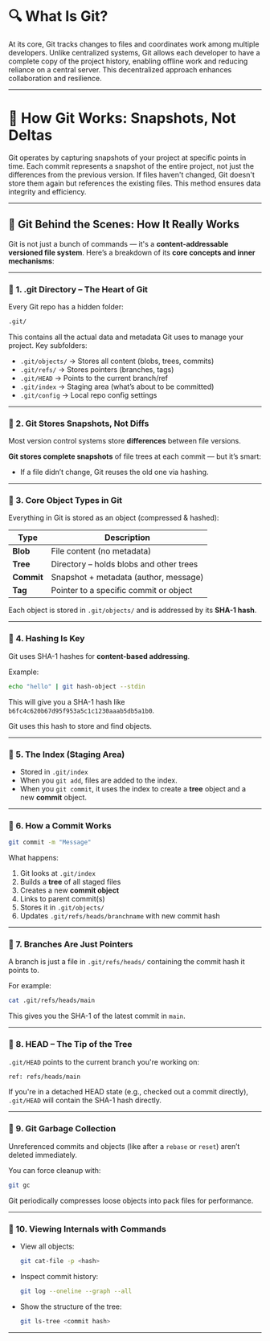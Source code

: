 # 🔍 What Is Git?
At its core, Git tracks changes to files and coordinates work among multiple developers. Unlike centralized systems, Git allows each developer to have a complete copy of the project history, enabling offline work and reducing reliance on a central server. This decentralized approach enhances collaboration and resilience.​

---

# 🧠 How Git Works: Snapshots, Not Deltas

Git operates by capturing snapshots of your project at specific points in time. Each commit represents a snapshot of the entire project, not just the differences from the previous version. If files haven't changed, Git doesn't store them again but references the existing files. This method ensures data integrity and efficiency.


---

## 🧠 **Git Behind the Scenes: How It Really Works**

Git is not just a bunch of commands — it's a **content-addressable versioned file system**. Here’s a breakdown of its **core concepts and inner mechanisms**:

---

### 🔹 1. **.git Directory – The Heart of Git**

Every Git repo has a hidden folder:

```bash
.git/
```

This contains all the actual data and metadata Git uses to manage your project. Key subfolders:

- `.git/objects/` → Stores all content (blobs, trees, commits)
- `.git/refs/` → Stores pointers (branches, tags)
- `.git/HEAD` → Points to the current branch/ref
- `.git/index` → Staging area (what’s about to be committed)
- `.git/config` → Local repo config settings

---

### 🔹 2. **Git Stores Snapshots, Not Diffs**

Most version control systems store **differences** between file versions.

**Git stores complete snapshots** of file trees at each commit — but it’s smart:
- If a file didn’t change, Git reuses the old one via hashing.

---

### 🔹 3. **Core Object Types in Git**

Everything in Git is stored as an object (compressed & hashed):

| Type    | Description                           |
|---------|---------------------------------------|
| **Blob**  | File content (no metadata)             |
| **Tree**  | Directory – holds blobs and other trees |
| **Commit**| Snapshot + metadata (author, message) |
| **Tag**   | Pointer to a specific commit or object |

Each object is stored in `.git/objects/` and is addressed by its **SHA-1 hash**.

---

### 🔹 4. **Hashing Is Key**

Git uses SHA-1 hashes for **content-based addressing**.

Example:
```bash
echo "hello" | git hash-object --stdin
```
This will give you a SHA-1 hash like `b6fc4c620b67d95f953a5c1c1230aaab5db5a1b0`.

Git uses this hash to store and find objects.

---

### 🔹 5. **The Index (Staging Area)**

- Stored in `.git/index`
- When you `git add`, files are added to the index.
- When you `git commit`, it uses the index to create a **tree** object and a new **commit** object.

---

### 🔹 6. **How a Commit Works**

```bash
git commit -m "Message"
```

What happens:
1. Git looks at `.git/index`
2. Builds a **tree** of all staged files
3. Creates a new **commit object**
4. Links to parent commit(s)
5. Stores it in `.git/objects/`
6. Updates `.git/refs/heads/branchname` with new commit hash

---

### 🔹 7. **Branches Are Just Pointers**

A branch is just a file in `.git/refs/heads/` containing the commit hash it points to.

For example:
```bash
cat .git/refs/heads/main
```
This gives you the SHA-1 of the latest commit in `main`.

---

### 🔹 8. **HEAD – The Tip of the Tree**

`.git/HEAD` points to the current branch you're working on:
```bash
ref: refs/heads/main
```

If you're in a detached HEAD state (e.g., checked out a commit directly), `.git/HEAD` will contain the SHA-1 hash directly.

---

### 🔹 9. **Git Garbage Collection**

Unreferenced commits and objects (like after a `rebase` or `reset`) aren’t deleted immediately.

You can force cleanup with:
```bash
git gc
```

Git periodically compresses loose objects into pack files for performance.

---

### 🔹 10. **Viewing Internals with Commands**

- View all objects:
  ```bash
  git cat-file -p <hash>
  ```

- Inspect commit history:
  ```bash
  git log --oneline --graph --all
  ```

- Show the structure of the tree:
  ```bash
  git ls-tree <commit hash>
  ```

---

